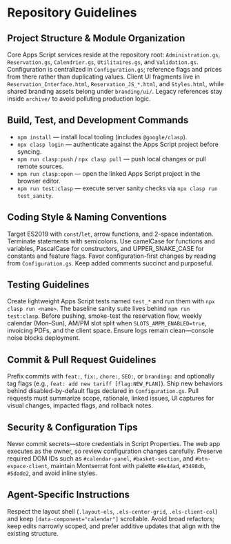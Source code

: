 # Repository Guidelines

## Project Structure & Module Organization
Core Apps Script services reside at the repository root: `Administration.gs`, `Reservation.gs`, `Calendrier.gs`, `Utilitaires.gs`, and `Validation.gs`. Configuration is centralized in `Configuration.gs`; reference flags and prices from there rather than duplicating values. Client UI fragments live in `Reservation_Interface.html`, `Reservation_JS_*.html`, and `Styles.html`, while shared branding assets belong under `branding/ui/`. Legacy references stay inside `archive/` to avoid polluting production logic.

## Build, Test, and Development Commands
- `npm install` — install local tooling (includes `@google/clasp`).
- `npx clasp login` — authenticate against the Apps Script project before syncing.
- `npm run clasp:push` / `npx clasp pull` — push local changes or pull remote sources.
- `npm run clasp:open` — open the linked Apps Script project in the browser editor.
- `npm run test:clasp` — execute server sanity checks via `npx clasp run test_sanity`.

## Coding Style & Naming Conventions
Target ES2019 with `const`/`let`, arrow functions, and 2-space indentation. Terminate statements with semicolons. Use camelCase for functions and variables, PascalCase for constructors, and UPPER_SNAKE_CASE for constants and feature flags. Favor configuration-first changes by reading from `Configuration.gs`. Keep added comments succinct and purposeful.

## Testing Guidelines
Create lightweight Apps Script tests named `test_*` and run them with `npx clasp run <name>`. The baseline sanity suite lives behind `npm run test:clasp`. Before pushing, smoke-test the reservation flow, weekly calendar (Mon–Sun), AM/PM slot split when `SLOTS_AMPM_ENABLED=true`, invoicing PDFs, and the client space. Ensure logs remain clean—console noise blocks deployment.

## Commit & Pull Request Guidelines
Prefix commits with `feat:`, `fix:`, `chore:`, `SEO:`, or `branding:` and optionally tag flags (e.g., `feat: add new tariff [flag:NEW_PLAN]`). Ship new behaviors behind disabled-by-default flags declared in `Configuration.gs`. Pull requests must summarize scope, rationale, linked issues, UI captures for visual changes, impacted flags, and rollback notes.

## Security & Configuration Tips
Never commit secrets—store credentials in Script Properties. The web app executes as the owner, so review configuration changes carefully. Preserve required DOM IDs such as `#calendar-panel`, `#basket-section`, and `#btn-espace-client`, maintain Montserrat font with palette `#8e44ad`, `#3498db`, `#5dade2`, and avoid inline styles.

## Agent-Specific Instructions
Respect the layout shell (`.layout-els`, `.els-center-grid`, `.els-client-col`) and keep `[data-component="calendar"]` scrollable. Avoid broad refactors; keep edits narrowly scoped, and prefer additive updates that align with the existing structure.
